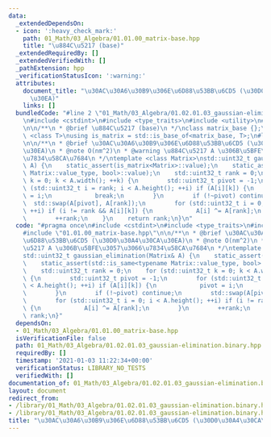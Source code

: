 ```yaml
---
data:
  _extendedDependsOn:
  - icon: ':heavy_check_mark:'
    path: 01_Math/03_Algebra/01.01.00_matrix-base.hpp
    title: "\u884C\u5217 (base)"
  _extendedRequiredBy: []
  _extendedVerifiedWith: []
  _pathExtension: hpp
  _verificationStatusIcon: ':warning:'
  attributes:
    document_title: "\u30AC\u30A6\u30B9\u306E\u6D88\u53BB\u6CD5 (\u30D0\u30A4\u30CA\
      \u30EA)"
    links: []
  bundledCode: "#line 2 \"01_Math/03_Algebra/01.02.01.03_gaussian-elimination.binary.hpp\"\
    \n#include <cstdint>\n#include <type_traits>\n#include <utility>\n#line 3 \"01_Math/03_Algebra/01.01.00_matrix-base.hpp\"\
    \n\n/**\n * @brief \u884C\u5217 (base)\n */\nclass matrix_base {};\n\ntemplate\
    \ <class T>\nusing is_matrix = std::is_base_of<matrix_base, T>;\n#line 6 \"01_Math/03_Algebra/01.02.01.03_gaussian-elimination.binary.hpp\"\
    \n\n/**\n * @brief \u30AC\u30A6\u30B9\u306E\u6D88\u53BB\u6CD5 (\u30D0\u30A4\u30CA\
    \u30EA)\n * @note O(nm^2)\n * @warning \u884C\u5217 A \u306B\u5BFE\u3057\u3066\
    \u7834\u58CA\u7684\n */\ntemplate <class Matrix>\nstd::uint32_t gaussian_elimination(Matrix&\
    \ A) {\n    static_assert(is_matrix<Matrix>::value);\n    static_assert(std::is_same<typename\
    \ Matrix::value_type, bool>::value);\n    std::uint32_t rank = 0;\n    for (std::uint32_t\
    \ k = 0; k < A.width(); ++k) {\n        std::uint32_t pivot = -1;\n        for\
    \ (std::uint32_t i = rank; i < A.height(); ++i) if (A[i][k]) {\n            pivot\
    \ = i;\n            break;\n        }\n        if (!~pivot) continue;\n      \
    \  std::swap(A[pivot], A[rank]);\n        for (std::uint32_t i = 0; i < A.height();\
    \ ++i) if (i != rank && A[i][k]) {\n            A[i] ^= A[rank];\n        }\n\
    \        ++rank;\n    }\n    return rank;\n}\n"
  code: "#pragma once\n#include <cstdint>\n#include <type_traits>\n#include <utility>\n\
    #include \"01.01.00_matrix-base.hpp\"\n\n/**\n * @brief \u30AC\u30A6\u30B9\u306E\
    \u6D88\u53BB\u6CD5 (\u30D0\u30A4\u30CA\u30EA)\n * @note O(nm^2)\n * @warning \u884C\
    \u5217 A \u306B\u5BFE\u3057\u3066\u7834\u58CA\u7684\n */\ntemplate <class Matrix>\n\
    std::uint32_t gaussian_elimination(Matrix& A) {\n    static_assert(is_matrix<Matrix>::value);\n\
    \    static_assert(std::is_same<typename Matrix::value_type, bool>::value);\n\
    \    std::uint32_t rank = 0;\n    for (std::uint32_t k = 0; k < A.width(); ++k)\
    \ {\n        std::uint32_t pivot = -1;\n        for (std::uint32_t i = rank; i\
    \ < A.height(); ++i) if (A[i][k]) {\n            pivot = i;\n            break;\n\
    \        }\n        if (!~pivot) continue;\n        std::swap(A[pivot], A[rank]);\n\
    \        for (std::uint32_t i = 0; i < A.height(); ++i) if (i != rank && A[i][k])\
    \ {\n            A[i] ^= A[rank];\n        }\n        ++rank;\n    }\n    return\
    \ rank;\n}"
  dependsOn:
  - 01_Math/03_Algebra/01.01.00_matrix-base.hpp
  isVerificationFile: false
  path: 01_Math/03_Algebra/01.02.01.03_gaussian-elimination.binary.hpp
  requiredBy: []
  timestamp: '2021-01-03 11:22:34+00:00'
  verificationStatus: LIBRARY_NO_TESTS
  verifiedWith: []
documentation_of: 01_Math/03_Algebra/01.02.01.03_gaussian-elimination.binary.hpp
layout: document
redirect_from:
- /library/01_Math/03_Algebra/01.02.01.03_gaussian-elimination.binary.hpp
- /library/01_Math/03_Algebra/01.02.01.03_gaussian-elimination.binary.hpp.html
title: "\u30AC\u30A6\u30B9\u306E\u6D88\u53BB\u6CD5 (\u30D0\u30A4\u30CA\u30EA)"
---
```


